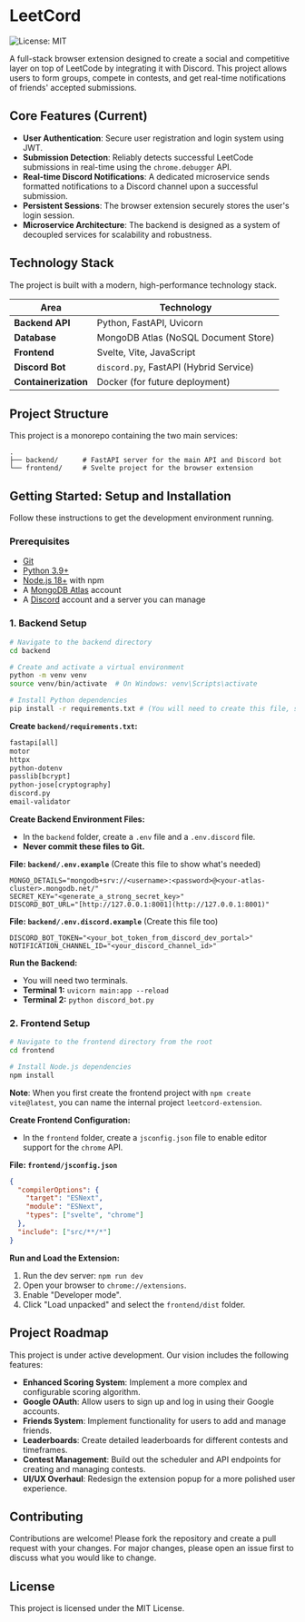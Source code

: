# LeetCord

![License: MIT](https://img.shields.io/badge/License-MIT-yellow.svg)

A full-stack browser extension designed to create a social and competitive layer on top of LeetCode by integrating it with Discord. This project allows users to form groups, compete in contests, and get real-time notifications of friends' accepted submissions.

## Core Features (Current)

- **User Authentication**: Secure user registration and login system using JWT.
- **Submission Detection**: Reliably detects successful LeetCode submissions in real-time using the `chrome.debugger` API.
- **Real-time Discord Notifications**: A dedicated microservice sends formatted notifications to a Discord channel upon a successful submission.
- **Persistent Sessions**: The browser extension securely stores the user's login session.
- **Microservice Architecture**: The backend is designed as a system of decoupled services for scalability and robustness.

## Technology Stack

The project is built with a modern, high-performance technology stack.

| Area                | Technology                                                                          |
| ------------------- | ----------------------------------------------------------------------------------- |
| **Backend API** | Python, FastAPI, Uvicorn                                                            |
| **Database** | MongoDB Atlas (NoSQL Document Store)                                     |
| **Frontend** | Svelte, Vite, JavaScript                                                            |
| **Discord Bot** | `discord.py`, FastAPI (Hybrid Service)                                   |
| **Containerization**| Docker (for future deployment)                                             |

## Project Structure

This project is a monorepo containing the two main services:

```
.
├── backend/      # FastAPI server for the main API and Discord bot
└── frontend/     # Svelte project for the browser extension
```

## Getting Started: Setup and Installation

Follow these instructions to get the development environment running.

### Prerequisites

- [Git](https://git-scm.com/)
- [Python 3.9+](https://www.python.org/)
- [Node.js 18+](https://nodejs.org/) with npm
- A [MongoDB Atlas](https://www.mongodb.com/cloud/atlas) account
- A [Discord](https://discord.com/) account and a server you can manage

### 1. Backend Setup

```bash
# Navigate to the backend directory
cd backend

# Create and activate a virtual environment
python -m venv venv
source venv/bin/activate  # On Windows: venv\Scripts\activate

# Install Python dependencies
pip install -r requirements.txt # (You will need to create this file, see below)
```
**Create `backend/requirements.txt`:**
```txt
fastapi[all]
motor
httpx
python-dotenv
passlib[bcrypt]
python-jose[cryptography]
discord.py
email-validator
```

**Create Backend Environment Files:**
- In the `backend` folder, create a `.env` file and a `.env.discord` file.
- **Never commit these files to Git.**

**File: `backend/.env.example`** (Create this file to show what's needed)
```env
MONGO_DETAILS="mongodb+srv://<username>:<password>@<your-atlas-cluster>.mongodb.net/"
SECRET_KEY="<generate_a_strong_secret_key>"
DISCORD_BOT_URL="[http://127.0.0.1:8001](http://127.0.0.1:8001)"
```

**File: `backend/.env.discord.example`** (Create this file too)
```env
DISCORD_BOT_TOKEN="<your_bot_token_from_discord_dev_portal>"
NOTIFICATION_CHANNEL_ID="<your_discord_channel_id>"
```

**Run the Backend:**
- You will need two terminals.
- **Terminal 1:** `uvicorn main:app --reload`
- **Terminal 2:** `python discord_bot.py`

### 2. Frontend Setup

```bash
# Navigate to the frontend directory from the root
cd frontend

# Install Node.js dependencies
npm install
```
**Note**: When you first create the frontend project with `npm create vite@latest`, you can name the internal project `leetcord-extension`.

**Create Frontend Configuration:**
- In the `frontend` folder, create a `jsconfig.json` file to enable editor support for the `chrome` API.

**File: `frontend/jsconfig.json`**
```json
{
  "compilerOptions": {
    "target": "ESNext",
    "module": "ESNext",
    "types": ["svelte", "chrome"]
  },
  "include": ["src/**/*"]
}
```

**Run and Load the Extension:**
1.  Run the dev server: `npm run dev`
2.  Open your browser to `chrome://extensions`.
3.  Enable "Developer mode".
4.  Click "Load unpacked" and select the `frontend/dist` folder.

## Project Roadmap

This project is under active development. Our vision includes the following features:
- **Enhanced Scoring System**: Implement a more complex and configurable scoring algorithm.
- **Google OAuth**: Allow users to sign up and log in using their Google accounts.
- **Friends System**: Implement functionality for users to add and manage friends.
- **Leaderboards**: Create detailed leaderboards for different contests and timeframes.
- **Contest Management**: Build out the scheduler and API endpoints for creating and managing contests.
- **UI/UX Overhaul**: Redesign the extension popup for a more polished user experience.

## Contributing

Contributions are welcome! Please fork the repository and create a pull request with your changes. For major changes, please open an issue first to discuss what you would like to change.

## License

This project is licensed under the MIT License.